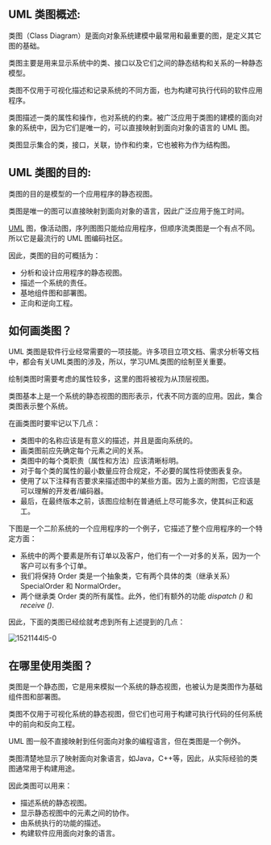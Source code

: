## UML 类图概述:

类图（Class Diagram）是面向对象系统建模中最常用和最重要的图，是定义其它图的基础。

类图主要是用来显示系统中的类、接口以及它们之间的静态结构和关系的一种静态模型。

类图不仅用于可视化描述和记录系统的不同方面，也为构建可执行代码的软件应用程序。

类图描述一类的属性和操作，也对系统的约束。被广泛应用于类图的建模的面向对象的系统中，因为它们是唯一的，可以直接映射到面向对象的语言的 UML 图。

类图显示集合的类，接口，关联，协作和约束，它也被称为作为结构图。

## UML 类图的目的:

类图的目的是模型的一个应用程序的静态视图。

类图是唯一的图可以直接映射到面向对象的语言，因此广泛应用于施工时间。

[UML](http://www.yiibai.com/html/uml/) 图，像活动图，序列图图只能给应用程序，但顺序流类图是一个有点不同。所以它是最流行的 UML 图编码社区。

因此，类图的目的可概括为：

- 分析和设计应用程序的静态视图。
- 描述一个系统的责任。
- 基地组件图和部署图。
- 正向和逆向工程。

## 如何画类图？

UML 类图是软件行业经常需要的一项技能。许多项目立项文档、需求分析等文档中，都会有关UML类图的涉及，所以，学习UML类图的绘制至关重要。

绘制类图时需要考虑的属性较多，这里的图将被视为从顶层视图。

类图基本上是一个系统的静态视图的图形表示，代表不同方面的应用。因此，集合类图表示整个系统。

在画类图时要牢记以下几点：

- 类图中的名称应该是有意义的描述，并且是面向系统的。
- 画类图前应先确定每个元素之间的关系。
- 类图中的每个类职责（属性和方法）应该清晰标明。
- 对于每个类的属性的最小数量应符合规定，不必要的属性将使图表复杂。
- 使用了以下注释有否要求来描述图中的某些方面。因为上面的附图，它应该是可以理解的开发者/编码器。
- 最后，在最终版本之前，该图应绘制在普通纸上尽可能多次，使其纠正和返工。

下图是一个二阶系统的一个应用程序的一个例子，它描述了整个应用程序的一个特定方面：

- 系统中的两个要素是所有订单以及客户，他们有一个一对多的关系，因为一个客户可以有多个订单。
- 我们将保持 Order 类是一个抽象类，它有两个具体的类（继承关系）SpecialOrder 和 NormalOrder。
- 两个继承类 Order 类的所有属性。此外，他们有额外的功能 *dispatch ()* 和 *receive ()*.

因此，下面的类图已经绘就考虑到所有上述提到的几点：

![1521144I5-0](https://atts.w3cschool.cn/attachments/image/20170821/1503306289627880.jpg)

## 在哪里使用类图？

类图是一个静态图，它是用来模拟一个系统的静态视图，也被认为是类图作为基础组件图和部署图。

类图不仅用于可视化系统的静态视图，但它们也可用于构建可执行代码的任何系统中的前向和反向工程。

UML 图一般不直接映射到任何面向对象的编程语言，但在类图是一个例外。

类图清楚地显示了映射面向对象语言，如Java，C++等，因此，从实际经验的类图通常用于构建用途。

因此类图可以用来：

- 描述系统的静态视图。
- 显示静态视图中的元素之间的协作。
- 由系统执行的功能的描述。
- 构建软件应用面向对象的语言。